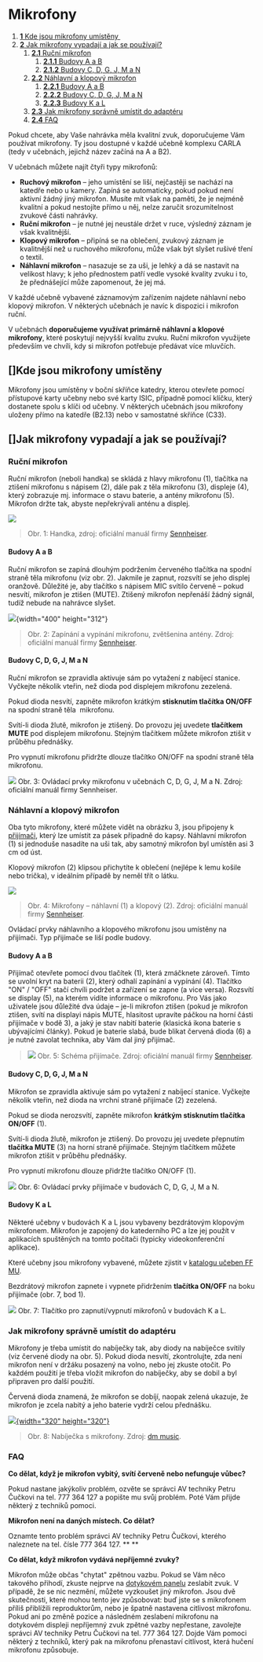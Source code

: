 Mikrofony
=========



1.  [**1** Kde jsou mikrofony
    umístěny ](#TOC-Kde-jsou-mikrofony-um-st-ny-)
2.  [**2** Jak mikrofony vypadají a jak se
    používají?](#TOC-Jak-mikrofony-vypadaj-a-jak-se-pou-vaj-)
    1.  [**2.1** Ruční mikrofon](#TOC-Ru-n-mikrofon)
        1.  [**2.1.1** Budovy A a B](#TOC-Budovy-A-a-B)
        2.  [**2.1.2** Budovy C, D, G, J, M a
            N](#TOC-Budovy-C-D-G-J-M-a-N)
    2.  [**2.2** Náhlavní a klopový
        mikrofon](#TOC-N-hlavn-a-klopov-mikrofon)
        1.  [**2.2.1** Budovy A a B](#TOC-Budovy-A-a-B1)
        2.  [**2.2.2** Budovy C, D, G, J, M a
            N](#TOC-Budovy-C-D-G-J-M-a-N1)
        3.  [**2.2.3** Budovy K a L](#TOC-Budovy-K-a-L)
    3.  [**2.3** Jak mikrofony správně umístit do
        adaptéru](#TOC-Jak-mikrofony-spr-vn-um-stit-do-adapt-ru)
    4.  [**2.4** FAQ](#TOC-FAQ)



Pokud chcete, aby Vaše nahrávka měla kvalitní zvuk, doporučujeme Vám
používat mikrofony. Ty jsou dostupné v každé učebně komplexu CARLA (tedy
v učebnách, jejichž název začíná na A a B2). 

V učebnách můžete najít čtyři typy mikrofonů:

-   **Ruchový mikrofon** – jeho umístění se liší, nejčastěji se nachází
    na katedře nebo u kamery. Zapíná se automaticky, pokud pokud není
    aktivní žádný jiný mikrofon. Musíte mít však na paměti, že je
    nejméně kvalitní a pokud nestojíte přímo u něj, nelze zaručit
    srozumitelnost zvukové části nahrávky.
-   **Ruční mikrofon** – je nutné jej neustále držet v ruce, výsledný
    záznam je však kvalitnější.
-   **Klopový mikrofon** – připíná se na oblečení, zvukový záznam je
    kvalitnější než u ruchového mikrofonu, může však být slyšet rušivé
    tření o textil.
-   **Náhlavní mikrofon** – nasazuje se za uši, je lehký a dá se
    nastavit na velikost hlavy; k jeho přednostem patří vedle vysoké
    kvality zvuku i to, že přednášející může zapomenout, že jej má.

V každé učebně vybavené záznamovým zařízením najdete náhlavní nebo
klopový mikrofon. V některých učebnách je navíc k dispozici i mikrofon
ruční.

V učebnách **doporučujeme využívat primárně náhlavní a klopové
mikrofony**, které poskytují nejvyšší kvalitu zvuku. Ruční mikrofon
využijete především ve chvíli, kdy si mikrofon potřebuje předávat více
mluvčích.

[]Kde jsou mikrofony umístěny 
-----------------------------------------------------------------

Mikrofony jsou umístěny v boční skříňce katedry, kterou otevřete pomocí
přístupové karty učebny nebo své karty ISIC, případně pomocí klíčku,
který dostanete spolu s klíči od učebny. V některých učebnách jsou
mikrofony uloženy přímo na katedře (B2.13) nebo v samostatné skříňce
(C33).

[]Jak mikrofony vypadají a jak se používají?
------------------------------------------------------------------------------------------

### Ruční mikrofon

Ruční mikrofon (neboli handka) se skládá z hlavy mikrofonu (1), tlačítka
na ztišení mikrofonu s nápisem (2), dále pak z těla mikrofonu (3),
displeje (4), který zobrazuje mj. informace o stavu baterie, a antény
mikrofonu (5). Mikrofon držte tak, abyste nepřekrývali anténu a displej.



[![](mikrofony/mikrofon01_spravnaverze.jpg)
](/mikrofony/mikrofon01_spravnaverze.jpg?attredirects=0)

> Obr. 1: Handka, zdroj: oficiální manuál firmy
> [Sennheiser](https://en-us.sennheiser.com/global-downloads/file/6403/SKM_300_EN_INT.pdf).
>
> 

#### Budovy A a B

Ruční mikrofon se zapíná dlouhým podržením červeného tlačítka na spodní
straně těla mikrofonu (viz obr. 2). Jakmile je zapnut, rozsvítí se jeho
displej oranžově. Důležité je, aby tlačítko s nápisem MIC svítilo
červeně – pokud nesvítí, mikrofon je ztišen (MUTE). Ztišený mikrofon
nepřenáší žádný signál, tudíž nebude na nahrávce slyšet.

![](mikrofony/mikrofon02.jpg?height=312&width=400){width="400"
height="312"}

> Obr. 2: Zapínání a vypínání mikrofonu, zvětšenina antény. Zdroj:
> oficiální manuál
> firmy [Sennheiser](https://en-us.sennheiser.com/global-downloads/file/6403/SKM_300_EN_INT.pdf).

#### 

#### Budovy C, D, G, J, M a N

Ruční mikrofon se zpravidla aktivuje sám po vytažení z nabíjecí stanice.
Vyčkejte několik vteřin, než dioda pod displejem mikrofonu zezelená.

Pokud dioda nesvítí, zapněte mikrofon krátkým **stisknutím tlačítka
ON/OFF** na spodní straně těla  mikrofonu.

Svítí-li dioda žlutě, mikrofon je ztišený. Do provozu jej uvedete
**tlačítkem MUTE** pod displejem mikrofonu. Stejným tlačítkem můžete
mikrofon ztišit v průběhu přednášky.

Pro vypnutí mikrofonu přidržte dlouze tlačítko ON/OFF na spodní straně
těla mikrofonu.

![](mikrofony/mic_hand_2.png)
Obr. 3: Ovládací prvky mikrofonu v učebnách C, D, G, J, M a N. Zdroj:
oficiální manuál firmy Sennheiser.

### Náhlavní a klopový mikrofon

Oba tyto mikrofony, které můžete vidět na obrázku 3, jsou připojeny k
[přijímači](/mikrofony#TOC-P-ij-ma-ke-klopov-mu-a-n-hlavn-mu-mikrofonu),
který lze umístit za pásek případně do kapsy. Náhlavní mikrofon (1) si
jednoduše nasadíte na uši tak, aby samotný mikrofon byl umístěn asi 3 cm
od úst.

Klopový mikrofon (2) klipsou přichytíte k oblečení (nejlépe k lemu
košile nebo trička), v ideálním případě by neměl třít o látku. 

![](mikrofony/mikrofony_.png)

> Obr. 4: Mikrofony – náhlavní (1) a klopový (2). Zdroj: oficiální
> manuál firmy
> [Sennheiser](https://en-us.sennheiser.com/global-downloads/file/1909/SK100G3_Instructionsforuse.pdf).
> 



Ovládací prvky náhlavního a klopového mikrofonu jsou umístěny na
přijímači. Typ přijímače se liší podle budovy.

#### Budovy A a B

Přijímač otevřete pomocí dvou tlačítek (1), která zmáčknete zároveň.
Tímto se uvolní kryt na baterii (2), který odhalí zapínání a vypínání
(4). Tlačítko "ON" / "OFF" stačí chvíli podržet a zařízení se zapne (a
vice versa). Rozsvítí se display (5), na kterém vidíte informace o
mikrofonu. Pro Vás jako uživatele jsou důležité dva údaje – je-li
mikrofon ztišen (pokud je mikrofon ztišen, svítí na displayi nápis MUTE,
hlasitost upravíte páčkou na horní části přijímače v bodě 3), a jaký je
stav nabití baterie (klasická ikona baterie s ubývajícími články). Pokud
je baterie slabá, bude blikat červená dioda (6) a je nutné zavolat
technika, aby Vám dal jiný přijímač.

> ![](mikrofony/oprava_3.png)
> Obr. 5: Schéma přijímače. Zdroj: oficiální manuál firmy
> [Sennheiser](https://en-us.sennheiser.com/global-downloads/file/1909/SK100G3_Instructionsforuse.pdf).

#### Budovy C, D, G, J, M a N

Mikrofon se zpravidla aktivuje sám po vytažení z nabíjecí stanice.
Vyčkejte několik vteřin, než dioda na vrchní straně přijímače (2)
zezelená.

Pokud se dioda nerozsvítí, zapněte mikrofon **krátkým stisknutím
tlačítka ON/OFF** (1).

Svítí-li dioda žlutě, mikrofon je ztišený. Do provozu jej uvedete
přepnutím **tlačítka MUTE** (3) na horní straně přijímače. Stejným
tlačítkem můžete mikrofon ztišit v průběhu přednášky.

Pro vypnutí mikrofonu dlouze přidržte tlačítko ON/OFF (1).

![](mikrofony/Obr%C3%A1zek1.png)
Obr. 6: Ovládací prvky přijímače v budovách C, D, G, J, M a N.

#### Budovy K a L

Některé učebny v budovách K a L jsou vybaveny bezdrátovým klopovým
mikrofonem. Mikrofon je zapojený do katederního PC a lze jej použít v
aplikacích spuštěných na tomto počítači (typicky videokonferenční
aplikace).

Které učebny jsou mikrofony vybavené, můžete zjistit v [katalogu učeben
FF MU](https://www.phil.muni.cz/zamestnanec/katalog-uceben).

Bezdrátový mikrofon zapnete i vypnete přidržením **tlačítka ON/OFF** na
boku přijímače (obr. 7, bod 1).



![](mikrofony/Obr%C3%A1zek2.png)
Obr. 7: Tlačítko pro zapnutí/vypnutí mikrofonů v budovách K a L.

### Jak mikrofony správně umístit do adaptéru

Mikrofony je třeba umístit do nabíječky tak, aby diody na nabíječce
svítily (viz červené diody na obr. 5). Pokud dioda nesvítí,
zkontrolujte, zda není mikrofon není v držáku posazený na volno, nebo
jej zkuste otočit. Po každém použití je třeba vložit mikrofon do
nabíječky, aby se dobil a byl připraven pro další použití.

Červená dioda znamená, že mikrofon se dobíjí, naopak zelená ukazuje, že
mikrofon je zcela nabitý a jeho baterie vydrží celou přednášku.

[![](mikrofony/sennheiser-charging.jpg?height=320&width=320){width="320"
height="320"}](/mikrofony/sennheiser-charging.jpg?attredirects=0)

> Obr. 8: Nabíječka s mikrofony. Zdroj: [dm
> music](http://www.dmmusic.com/sennheiser-l2015-base-charger-unit).



### FAQ

**Co dělat, když je mikrofon vybitý, svítí červeně nebo nefunguje
vůbec?**

Pokud nastane jakýkoliv problém, ozvěte se správci AV techniky Petru
Čučkovi na tel. 777 364 127 a popište mu svůj problém. Poté Vám přijde
některý z techniků pomoci.


**Mikrofon není na daných místech. Co dělat?**

Oznamte tento problém správci AV techniky Petru Čučkovi, kterého
naleznete na tel. čísle 777 364 127.
**
**

**Co dělat, když mikrofon vydává nepříjemné zvuky?**

Mikrofon může občas "chytat" zpětnou vazbu. Pokud se Vám něco takového
přihodí, zkuste nejprve na [dotykovém panelu](/dotykove-panely) zeslabit
zvuk. V případě, že se nic nezmění, můžete vyzkoušet jiný mikrofon. Jsou
dvě skutečnosti, které mohou tento jev způsobovat: buď jste se s
mikrofonem příliš přiblížili reproduktorům, nebo je špatně nastavena
citlivost mikrofonu. Pokud ani po změně pozice a následném zeslabení
mikrofonu na dotykovém displeji nepříjemný zvuk zpětné vazby
nepřestane, zavolejte správci AV techniky Petru Čučkovi na tel. 777 364
127. Dojde Vám pomoci některý z techniků, který pak na mikrofonu
přenastaví citlivost, která hučení mikrofonu způsobuje.
